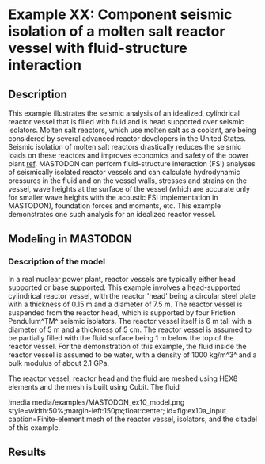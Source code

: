 # Example XX: Component seismic isolation of a molten salt reactor vessel with fluid-structure interaction

## Description

This example illustrates the seismic analysis of an idealized, cylindrical reactor vessel that is filled with fluid and is head supported over seismic isolators. Molten salt reactors, which use molten salt as a coolant, are being considered by several advanced reactor developers in the United States. Seismic isolation of molten salt reactors drastically reduces the seismic loads on these reactors and improves economics and safety of the power plant [ref](ref). MASTODON can perform fluid-structure interaction (FSI) analyses of seismically isolated reactor vessels and can calculate hydrodynamic pressures in the fluid and on the vessel walls, stresses and strains on the vessel, wave heights at the surface of the vessel (which are accurate only for smaller wave heights with the acoustic FSI implementation in MASTODON), foundation forces and moments, etc. This example demonstrates one such analysis for an idealized reactor vessel.  

## Modeling in MASTODON

### Description of the model

In a real nuclear power plant, reactor vessels are typically either head supported or base supported. This example involves a head-supported cylindrical reactor vessel, with the reactor 'head' being a circular steel plate with a thickness of 0.15 m and a diameter of 7.5 m. The reactor vessel is suspended from the reactor head, which is supported by four Friction Pendulum^TM^ seismic isolators. The reactor vessel itself is 6 m tall with a diameter of 5 m and a thickness of 5 cm. The reactor vessel is assumed to be partially filled with the fluid surface being 1 m below the top of the reactor vessel. For the demonstration of this example, the fluid inside the reactor vessel is assumed to be water, with a density of 1000 kg/m^3^ and a bulk modulus of about 2.1 GPa.

The reactor vessel, reactor head and the fluid are meshed using HEX8 elements and the mesh is built using Cubit. The fluid 

!media media/examples/MASTODON_ex10_model.png
       style=width:50%;margin-left:150px;float:center;
       id=fig:ex10a_input
       caption=Finite-element mesh of the reactor vessel, isolators, and the citadel of this example.


## Results
